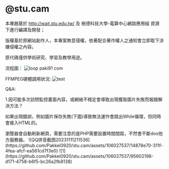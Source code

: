 # @stu.cam
  本專題基於 http://wait.stu.edu.tw/ 及 樹德科技大學-電算中心網路應用組 資源下進行編譯及開發；
  <p>版權基於原網站創作人，本專案無意侵權，依著配合著作權人之通知會立即取下涉嫌侵權之內容。
  <p>原代碼僅供學術研究、學習及教學用途。

  流程圖：
  ![loop paki91 com](https://github.com/Pakkei0920/stu.cam/assets/106027537/ebb289c2-12b7-4d8b-bec0-e1661b87c3e4)

  FFMPEG硬體調用狀況:
  ![test](https://github.com/Pakkei0920/stu.cam/assets/106027537/d35f6590-5c74-4b1b-9693-a2fbc7c3fc59)

  <p>Q&A:
  <p>1.因可能多次訪問監控畫面內容，或網絡不穩定會導致出現獲取圖片失敗而報錯解決方法？
    <p>如果出現錯誤，例如圖片保存失敗(下圖)導致無法運作會跳出While循環，但同時會接入HTML的<meta http-equiv="refresh" content="0.5">。
    <p>瀏覽器會自動刷新網頁，需要注意的是PHP需要設置時間間距，不然會不斷dos他方服務器。
    ![QQ拼音截图20231111211536](https://github.com/Pakkei0920/stu.cam/assets/106027537/14878e70-311f-4fea-afcf-ea561cd7f3e0)
    ![1](https://github.com/Pakkei0920/stu.cam/assets/106027537/95602198-d171-4758-b6f5-bc26a2fb8138)
